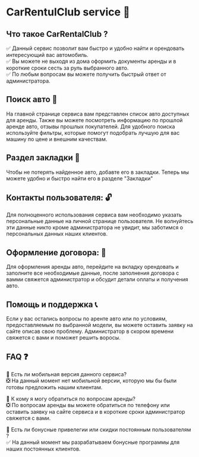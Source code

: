 # CarRentulClub service :car:
## 

## Что такое CarRentalClub ?  
:white_check_mark: Данный сервис позволит вам быстро и удобно найти и орендовать интересующий вас автомобиль.  
:white_check_mark: Вы можете не выходя из дома оформить документы аренды и в короткие сроки сесть за руль выбранного авто.  
:white_check_mark: По любым вопросам вы можете получить быстрый ответ от администратора.


## Поиск авто  :mag_right:
На главной странице сервиса вам представлен список авто доступных для аренды. Также вы можете посмотреть информацию по
прошлой аренде авто, отзывы прошлых покупателей. Для удобного поиска используйте фильтры, которые помогут подобрать лучшую
для вас машину по цене и внешним качествам.


## Раздел закладки   :scroll:
Чтобы не потерять найденное авто, добавте его в закладки. Теперь мы можете удобно и быстро найти его в разделе
"Закладки"


## Контакты пользователя:  :unlock:
Для полноценного использования сервиса вам необходимо указать персональные данные на личной странице пользователя.
Не волнуйтесь эти данные никто кроме администратора не увидит, мы заботимся о персональных данных наших клиентов.


## Оформление договора:  :checkered_flag:
Для оформления аренды авто, перейдите на вкладку орендовать и заполните все необходимые данные, после заполнения 
договора с вамми свяжется администратор и обсудит детали оплаты и получения авто.


## Помощь и поддержка  :telephone_receiver:
Если у вас остались вопросы по аренте авто или по условиям, предоставляемым по выбранной модели, вы можете
оставить заявку на сайте описав свою проблему. Администратор в скором времени свяжется с вами и поможет решить воросы.


## FAQ  :question:
:black_square_button: Есть ли мобильная версия данного сервиса?  
:negative_squared_cross_mark: На данный момент нет мобильной версии, которую мы бы были готовы предложить нашим клиентам.  

:black_square_button: К кому я могу обратиться по вопросам аренды?  
:negative_squared_cross_mark: По вопросам аренды вы можете обратиться по телефону или оставить заявку на сайте сервиса
и в короткие сроки администратор свяжется с вами.  

:black_square_button: Есть ли бонусные привелегии или скидки постоянным пользователям ?  
:white_check_mark: На данный момент мы разрабатываем бонусные программы для наших постоянных клиентов.
